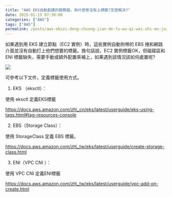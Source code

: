 ```yaml
---
title: "AWS EKS自動創建的服務器，為什麼卷沒有上標籤?怎麼解決?"
date: 2025-01-15 07:30:00
categories: ["AWS"]
tags: ["AWS"]
permalink: /posts/aws-ekszi-dong-chuang-jian-de-fu-wu-qi-wei-shi-mo-juan-mei-you-shang-biao-qian-zen-mo-jie-jue/
---
```

如果遇到用 EKS 建立節點（EC2 實例）時，這些實例自動附帶的 EBS 捲和網路介面並沒有自動打上他們想要的標籤。換句話說，EC2 實例標籤OK，但磁碟區和 ENI 標籤缺失，需要手動或額外配置來補上，如果遇到該情況該如何處置呢?

[![](https://blogger.googleusercontent.com/img/a/AVvXsEh_b2qjz_o-EfJ5_dVKqAzLrHCI7TSBiqIwM59i6GLd_xDSPJyhVstUfCdYS5vcLMVNGeVLWn-1jjw47im3koLReD448TUW6PxNsdygv5chktglBSn5zOGuzT7pRaD5W6YJRxoNsxNwLxPL0RjXsj0CFy2u3tQQW7PUrqDhsoLRWz30wukKaJqYjiCtftLd=w1461-h210)](https://blogger.googleusercontent.com/img/a/AVvXsEh_b2qjz_o-EfJ5_dVKqAzLrHCI7TSBiqIwM59i6GLd_xDSPJyhVstUfCdYS5vcLMVNGeVLWn-1jjw47im3koLReD448TUW6PxNsdygv5chktglBSn5zOGuzT7pRaD5W6YJRxoNsxNwLxPL0RjXsj0CFy2u3tQQW7PUrqDhsoLRWz30wukKaJqYjiCtftLd)

可參考以下文件，定義標籤使用方式。

1. EKS （eksctl）：

使用 eksctl 定義EKS標籤

https://docs.aws.amazon.com/zh\_cn/eks/latest/userguide/eks-using-tags.html#tag-resources-console

2. EBS（Storage Class）：

使用 StorageClass 定義 EBS 標籤。

https://docs.aws.amazon.com/zh\_tw/eks/latest/userguide/create-storage-class.html

3. ENI（VPC CNI ）：

使用 VPC CNI 定義ENI標籤

https://docs.aws.amazon.com/zh\_tw/eks/latest/userguide/vpc-add-on-create.html